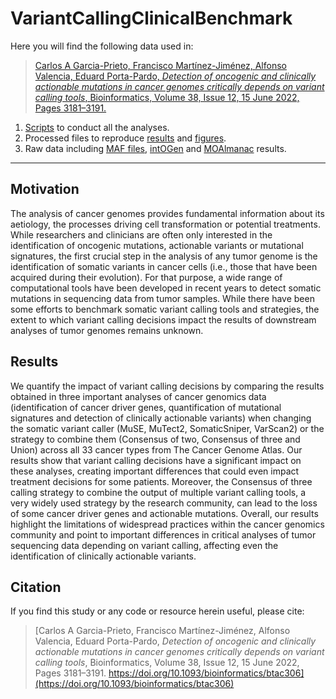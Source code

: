 # VariantCallingClinicalBenchmark
Here you will find the following data used in:
>[Carlos A Garcia-Prieto, Francisco Martínez-Jiménez, Alfonso Valencia, Eduard Porta-Pardo, *Detection of oncogenic and clinically actionable mutations in cancer genomes critically depends on variant calling tools*, Bioinformatics, Volume 38, Issue 12, 15 June 2022, Pages 3181–3191.](https://doi.org/10.1093/bioinformatics/btac306)
1. [Scripts](https://github.com/carlosgarciaprieto/VariantCallingClinicalBenchmark/tree/master/Scripts) to conduct all the analyses.
2. Processed files to reproduce [results](https://github.com/carlosgarciaprieto/VariantCallingClinicalBenchmark/tree/master/Resources) and [figures](https://github.com/carlosgarciaprieto/VariantCallingClinicalBenchmark/tree/master/Figures).
3. Raw data including [MAF files](https://github.com/carlosgarciaprieto/VariantCallingClinicalBenchmark/tree/master/Maf_files), [intOGen](https://github.com/carlosgarciaprieto/VariantCallingClinicalBenchmark/tree/master/Intogen) and [MOAlmanac](https://github.com/carlosgarciaprieto/VariantCallingClinicalBenchmark/tree/master/Moalmanac) results.
___
## Motivation 
The analysis of cancer genomes provides fundamental information about its aetiology, the processes driving cell transformation or potential treatments. While researchers and clinicians are often only interested in the identification of oncogenic mutations, actionable variants or mutational signatures, the first crucial step in the analysis of any tumor genome is the identification of somatic variants in cancer cells (i.e., those that have been acquired during their evolution). For that purpose, a wide range of computational tools have been developed in recent years to detect somatic mutations in sequencing data from tumor samples. While there have been some efforts to benchmark somatic variant calling tools and strategies, the extent to which variant calling decisions impact the results of downstream analyses of tumor genomes remains unknown.  
## Results
We quantify the impact of variant calling decisions by comparing the results obtained in three important analyses of cancer genomics data (identification of cancer driver genes, quantification of mutational signatures and detection of clinically actionable variants) when changing the somatic variant caller (MuSE, MuTect2, SomaticSniper, VarScan2) or the strategy to combine them (Consensus of two, Consensus of three and Union) across all 33 cancer types from The Cancer Genome Atlas. Our results show that variant calling decisions have a significant impact on these analyses, creating important differences that could even impact treatment decisions for some patients. Moreover, the Consensus of three calling strategy to combine the output of multiple variant calling tools, a very widely used strategy by the research community, can lead to the loss of some cancer driver genes and actionable mutations. Overall, our results highlight the limitations of widespread practices within the cancer genomics community and point to important differences in critical analyses of tumor sequencing data depending on variant calling, affecting even the identification of clinically actionable variants.
## Citation
If you find this study or any code or resource herein useful, please cite:
>[Carlos A Garcia-Prieto, Francisco Martínez-Jiménez, Alfonso Valencia, Eduard Porta-Pardo, *Detection of oncogenic and clinically actionable mutations in cancer genomes critically depends on variant calling tools*, Bioinformatics, Volume 38, Issue 12, 15 June 2022, Pages 3181–3191. https://doi.org/10.1093/bioinformatics/btac306](https://doi.org/10.1093/bioinformatics/btac306)
